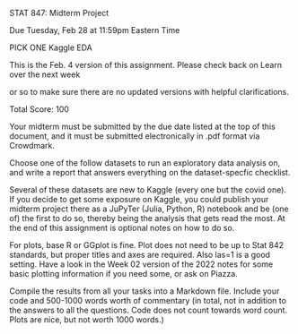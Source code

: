 STAT 847: Midterm Project

Due Tuesday, Feb 28 at 11:59pm Eastern Time

PICK ONE Kaggle EDA

This is the Feb. 4 version of this assignment. Please check back on Learn over the next week

or so to make sure there are no updated versions with helpful clarifications.

Total Score: 100

Your midterm must be submitted by the due date listed at the top of this document, and it must be submitted
electronically in .pdf format via Crowdmark.


Choose one of the follow datasets to run an exploratory data analysis on, and write a report that answers
everything on the dataset-specfic checklist.

Several of these datasets are new to Kaggle (every one but the covid one). If you decide to get some exposure
on Kaggle, you could publish your midterm project there as a JuPyTer (Julia, Python, R) notebook and be
(one of) the first to do so, thereby being the analysis that gets read the most. At the end of this assignment
is optional notes on how to do so.


For plots, base R or GGplot is fine. Plot does not need to be up to Stat 842 standards, but proper titles
and axes are required. Also las=1 is a good setting. Have a look in the Week 02 version of the 2022 notes
for some basic plotting information if you need some, or ask on Piazza.


Compile the results from all your tasks into a Markdown file. Include your code and 500-1000
words worth of commentary (in total, not in addition to the answers to all the questions. Code
does not count towards word count. Plots are nice, but not worth 1000 words.)
